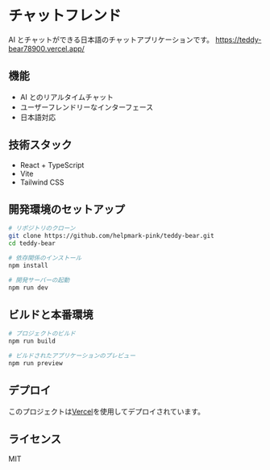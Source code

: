 # チャットフレンド

AI とチャットができる日本語のチャットアプリケーションです。
https://teddy-bear78900.vercel.app/

## 機能

- AI とのリアルタイムチャット
- ユーザーフレンドリーなインターフェース
- 日本語対応

## 技術スタック

- React + TypeScript
- Vite
- Tailwind CSS

## 開発環境のセットアップ

```bash
# リポジトリのクローン
git clone https://github.com/helpmark-pink/teddy-bear.git
cd teddy-bear

# 依存関係のインストール
npm install

# 開発サーバーの起動
npm run dev
```

## ビルドと本番環境

```bash
# プロジェクトのビルド
npm run build

# ビルドされたアプリケーションのプレビュー
npm run preview
```

## デプロイ

このプロジェクトは[Vercel](https://vercel.com)を使用してデプロイされています。

## ライセンス

MIT
